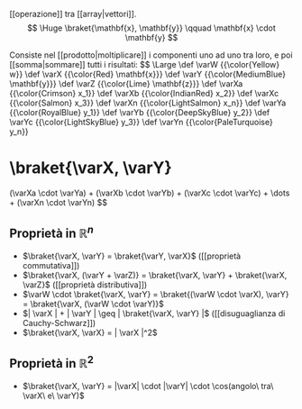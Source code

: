 [[operazione]] tra [[array|vettori]].
$$
\Huge 
\braket{\mathbf{x}, \mathbf{y}}
\qquad
\mathbf{x} \cdot \mathbf{y}
$$


Consiste nel [[prodotto|moltiplicare]] i componenti uno ad uno tra loro, e poi [[somma|sommare]] tutti i risultati:
$$
\Large
\def \varW {{\color{Yellow} w}}
\def \varX {{\color{Red} \mathbf{x}}}
\def \varY {{\color{MediumBlue} \mathbf{y}}}
\def \varZ {{\color{Lime} \mathbf{z}}}
\def \varXa {{\color{Crimson} x_1}}
\def \varXb {{\color{IndianRed} x_2}}
\def \varXc {{\color{Salmon} x_3}}
\def \varXn {{\color{LightSalmon} x_n}}
\def \varYa {{\color{RoyalBlue} y_1}}
\def \varYb {{\color{DeepSkyBlue} y_2}}
\def \varYc {{\color{LightSkyBlue} y_3}}
\def \varYn {{\color{PaleTurquoise} y_n}}

\braket{\varX, \varY}
=
(\varXa \cdot \varYa) +
(\varXb \cdot \varYb) +
(\varXc \cdot \varYc) +
\dots +
(\varXn \cdot \varYn)
$$

## Proprietà in $\mathbb{R}^n$

- $\braket{\varX, \varY} = \braket{\varY, \varX}$ ([[proprietà commutativa]])
- $\braket{\varX, (\varY + \varZ)} = \braket{\varX, \varY} + \braket{\varX, \varZ}$ ([[proprietà distributiva]])
- $\varW \cdot \braket{\varX, \varY} = \braket{(\varW \cdot \varX), \varY} = \braket{\varX, (\varW \cdot \varY)}$
- $| \varX | + | \varY | \geq | \braket{\varX, \varY} |$ ([[disuguaglianza di Cauchy-Schwarz]])
- $\braket{\varX, \varX} = | \varX |^2$

## Proprietà in $\mathbb{R}^2$

- $\braket{\varX, \varY} = |\varX| \cdot |\varY| \cdot \cos(angolo\ tra\ \varX\ e\ \varY)$

